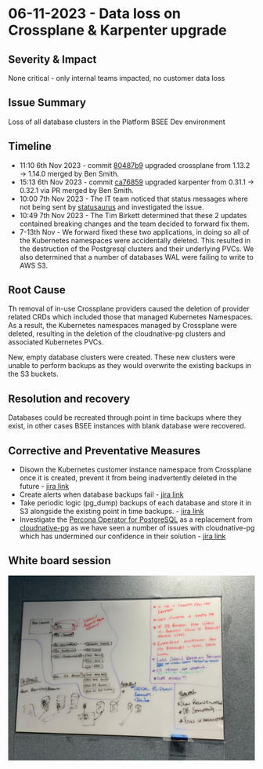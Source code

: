 # 06-11-2023 - Data loss on Crossplane & Karpenter upgrade 

## Severity & Impact
None critical - only internal teams impacted, no customer data loss

## Issue Summary
Loss of all database clusters in the Platform BSEE Dev environment 

## Timeline
* 11:10 6th Nov 2023 - commit [80487b9](https://github.com/portswigger-cloud/bsee/commit/80487b90fd075e71b67ac774674fd15fdfa33135) upgraded crossplane from 1.13.2 -> 1.14.0 merged by Ben Smith.
* 15:13 6th Nov 2023 - commit [ca76859](https://github.com/portswigger-cloud/bsee/commit/ca76859f33c56f24df0443496abced7a78b2d18e) upgraded karpenter from 0.31.1 -> 0.32.1 via PR merged by Ben Smith.
* 10:00 7th Nov 2023 - The IT team noticed that status messages where not being sent by [statusaurus](https://github.com/portswigger-cloud/statusaurus) and investigated the issue.
* 10:49 7th Nov 2023 - The Tim Birkett determined that these 2 updates contained breaking changes and the team decided to forward fix them.
* 7-13th Nov - We forward fixed these two applications, in doing so all of the Kubernetes namespaces were accidentally deleted. This resulted in the destruction of the Postgresql clusters and their underlying PVCs. We also determined that a number of databases WAL were failing to write to AWS S3.

## Root Cause
Th removal of in-use Crossplane providers caused the deletion of provider related CRDs which included those that managed Kubernetes Namespaces.
As a result, the Kubernetes namespaces managed by Crossplane were deleted, resulting in the deletion of the cloudnative-pg clusters and associated Kubernetes PVCs.

New, empty database clusters were created. These new clusters were unable to perform backups as they would overwrite the existing backups in the S3 buckets.

## Resolution and recovery
Databases could be recreated through point in time backups where they exist, in other cases BSEE instances with blank database were recovered.

## Corrective and Preventative Measures
* Disown the Kubernetes customer instance namespace from Crossplane once it is created, prevent it from being inadvertently deleted in the future - [jira link](https://portswigger.atlassian.net/browse/SAAS-309)
* Create alerts when database backups fail - [jira link](https://portswigger.atlassian.net/browse/SAAS-311)
* Take periodic logic (pg_dump) backups of each database and store it in S3 alongside the existing point in time backups. - [jira link](https://portswigger.atlassian.net/browse/SAAS-313)
* Investigate the [Percona Operator for PostgreSQL](https://github.com/percona/percona-postgresql-operator) as a replacement from [cloudnative-pg](https://github.com/cloudnative-pg/cloudnative-pg) as we have seen a number of issues with cloudnative-pg which has undermined our confidence in their solution - [jira link](https://portswigger.atlassian.net/browse/SAAS-312)

## White board session
![white board](../../media/06-11-2023-data-loss.jpg)
